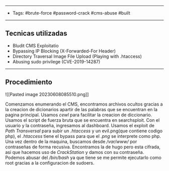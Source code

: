 -------------
- Tags: #brute-force #password-crack #cms-abuse #built 
-------------
## Tecnicas utilizadas
- Bludit CMS Exploitatio  
- Bypassing IP Blocking (X-Forwarded-For Header)  
- Directory Traversal Image File Upload (Playing with .htaccess)  
- Abusing sudo privilege (CVE-2019-14287)
-----------------
## Procedimiento

![[Pasted image 20230608085510.png]]

Comenzamos enumerando el CMS, encontramos archivos ocultos gracias a la creacion de dicionarios apartir de las palabras que se encuentran en la pagina principal. Usamos *cewl* para facilitar la creacion de diccionario.
Usamos el script de fuerza bruta que se encuentra en searchsploit.
Con el usuario y la contraseña, ingresamos al dashboard.
Usamos el exploit de *Path Transversal* para subir un *.htaccess* y un evil.png(que contiene codigo php), el *.htaccess*
tiene el bypass para que el *.png* se interprete como php.
Una vez dentro de la maquina, buscamos desde */var/www/* por contraseñas de forma recusiva. Encontramos la de hugo pero esta cifrada, asi que hacemos uso de *CrackStation* y damos con su contraseña.
Podemos abusar del */bin/bash* ya que tiene se me permite ejecutarlo como root gracias a la configuracion de sudoers.